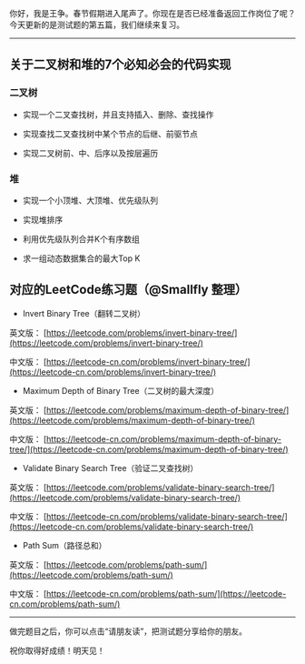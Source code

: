 你好，我是王争。春节假期进入尾声了。你现在是否已经准备返回工作岗位了呢？今天更新的是测试题的第五篇，我们继续来复习。

* * *

## 关于二叉树和堆的7个必知必会的代码实现

### 二叉树

- 实现一个二叉查找树，并且支持插入、删除、查找操作

- 实现查找二叉查找树中某个节点的后继、前驱节点

- 实现二叉树前、中、后序以及按层遍历


### 堆

- 实现一个小顶堆、大顶堆、优先级队列

- 实现堆排序

- 利用优先级队列合并K个有序数组

- 求一组动态数据集合的最大Top K


## 对应的LeetCode练习题（@Smallfly 整理）

- Invert Binary Tree（翻转二叉树）

英文版： [https://leetcode.com/problems/invert-binary-tree/](https://leetcode.com/problems/invert-binary-tree/)

中文版： [https://leetcode-cn.com/problems/invert-binary-tree/](https://leetcode-cn.com/problems/invert-binary-tree/)

- Maximum Depth of Binary Tree（二叉树的最大深度）

英文版： [https://leetcode.com/problems/maximum-depth-of-binary-tree/](https://leetcode.com/problems/maximum-depth-of-binary-tree/)

中文版： [https://leetcode-cn.com/problems/maximum-depth-of-binary-tree/](https://leetcode-cn.com/problems/maximum-depth-of-binary-tree/)

- Validate Binary Search Tree（验证二叉查找树）

英文版： [https://leetcode.com/problems/validate-binary-search-tree/](https://leetcode.com/problems/validate-binary-search-tree/)

中文版： [https://leetcode-cn.com/problems/validate-binary-search-tree/](https://leetcode-cn.com/problems/validate-binary-search-tree/)

- Path Sum（路径总和）

英文版： [https://leetcode.com/problems/path-sum/](https://leetcode.com/problems/path-sum/)

中文版： [https://leetcode-cn.com/problems/path-sum/](https://leetcode-cn.com/problems/path-sum/)

* * *

做完题目之后，你可以点击“请朋友读”，把测试题分享给你的朋友。

祝你取得好成绩！明天见！